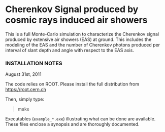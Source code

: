 # Cherenkov Signal produced by cosmic rays induced air showers
This is a full Monte-Carlo simulation to characterize the Cherenkov signal produced by extensive air showers (EAS) at ground. This includes the modeling of the EAS and the number of Cherenkov photons produced per interval of slant depth and angle with respect to the EAS axis.

### INSTALLATION NOTES
August 31st, 2011

The code relies on ROOT. Please install the full distribution from https://root.cern.ch

Then, simply type:
> make

Executables (`example_*.exe`) illustrating what can be done are available. These files enclose a synopsis and are thoroughly documented.
